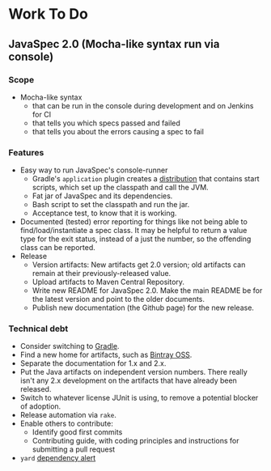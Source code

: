 # Work To Do

## JavaSpec 2.0 (Mocha-like syntax run via console)

### Scope

* Mocha-like syntax
  * that can be run in the console during development and on Jenkins for CI
  * that tells you which specs passed and failed
  * that tells you about the errors causing a spec to fail


### Features

* Easy way to run JavaSpec's console-runner
  * Gradle's `application` plugin creates a
    [distribution](https://docs.gradle.org/current/userguide/application_plugin.html) that
    contains start scripts, which set up the classpath and call the JVM.
  * Fat jar of JavaSpec and its dependencies.
  * Bash script to set the classpath and run the jar.
  * Acceptance test, to know that it is working.
* Documented (tested) error reporting for things like not being able to find/load/instantiate a spec class.
  It may be helpful to return a value type for the exit status, instead of a just the number, so the offending class can
  be reported.
* Release
  * Version artifacts: New artifacts get 2.0 version; old artifacts can remain at their previously-released value.
  * Upload artifacts to Maven Central Repository.
  * Write new README for JavaSpec 2.0.  Make the main README be for the latest version and point to the older documents.
  * Publish new documentation (the Github page) for the new release.


### Technical debt

* Consider switching to [Gradle](https://docs.gradle.org/5.0/userguide/java_library_plugin.html).
* Find a new home for artifacts, such as [Bintray OSS](https://bintray.com/signup/oss).
* Separate the documentation for 1.x and 2.x.
* Put the Java artifacts on independent version numbers.  There really isn't any 2.x development on the artifacts that
  have already been released.
* Switch to whatever license JUnit is using, to remove a potential blocker of adoption.
* Release automation via `rake`.
* Enable others to contribute:
  * Identify good first commits
  * Contributing guide, with coding principles and instructions for submitting a pull request
* `yard` [dependency alert](https://github.com/kkrull/javaspec/network/alert/Gemfile.lock/yard/open)
